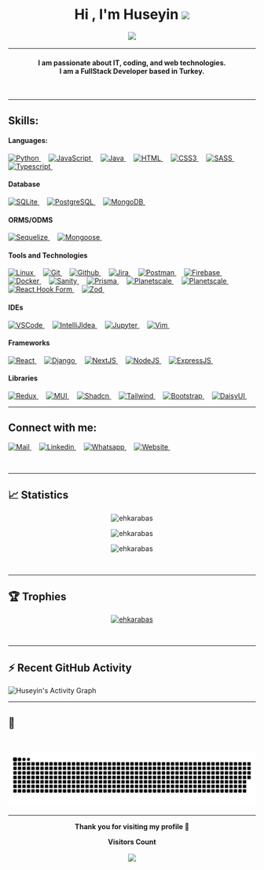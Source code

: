 <h1 align="center">Hi , I'm Huseyin <img src="https://media.giphy.com/media/hvRJCLFzcasrR4ia7z/giphy.gif" width="35"></h1>
<p align="center">
  <a href="https://github.com/ehkarabas"><img src="https://readme-typing-svg.herokuapp.com?lines=Developer+In+Progress;JS%20|%20Python%20|%20React%20|%20NextJS%20|%20NodeJS%20|%20Django;Always%20learning%20new%20things&center=true&width=500&height=50"></a>
</p>
<hr/>

<h4 align="center">
	I am passionate about IT, coding, and web technologies.<br>
	I am a FullStack Developer based in Turkey.<br>
</h4>
<br>
<hr/> 

<!-- https://badges.pages.dev/ -->
<!-- https://ileriayo.github.io/markdown-badges/ -->
## Skills:

#### Languages:

<a href="https://www.python.org/" target="_blank" rel="noreferrer"> <img src="https://img.shields.io/badge/Python-3776AB?style=for-the-badge&logo=python&logoColor=white" alt="Python" /> </a> &nbsp; &nbsp;
<a href="https://developer.mozilla.org/en-US/docs/Web/JavaScript" target="_blank" rel="noreferrer"> <img src="https://img.shields.io/badge/javascript-%23323330.svg?style=for-the-badge&logo=javascript&logoColor=%23F7DF1E" alt="JavaScript" /> </a> &nbsp; &nbsp;
<a href="https://docs.oracle.com/en/java/javase/23/docs/api/" target="_blank" rel="noreferrer"> <img src="https://img.shields.io/badge/java-%23ED8B00.svg?style=for-the-badge&logo=openjdk&logoColor=white" alt="Java" /> </a> &nbsp; &nbsp;
<a href="https://devdocs.io/html/" target="_blank" rel="noreferrer"> <img src="https://img.shields.io/badge/HTML-239120?style=for-the-badge&logo=html5&logoColor=white" alt="HTML" /> </a> &nbsp; &nbsp;
<a href="https://devdocs.io/css/" target="_blank" rel="noreferrer"> <img src="https://img.shields.io/badge/css3-%231572B6.svg?style=for-the-badge&logo=css3&logoColor=white" alt="CSS3" /> </a> &nbsp; &nbsp;
<a href="https://sass-lang.com/documentation/" target="_blank" rel="noreferrer"> <img src="https://img.shields.io/badge/Sass-CC6699?style=for-the-badge&logo=sass&logoColor=white" alt="SASS" /> </a> &nbsp; &nbsp;
<a href="https://www.typescriptlang.org/" target="_blank" rel="noreferrer"> <img src="https://img.shields.io/badge/TypeScript-3178C6?logo=typescript&logoColor=fff&style=for-the-badge" alt="Typescript" /> </a> &nbsp; &nbsp;


#### Database

<a href="https://www.sqlite.org/" target="_blank" rel="noreferrer"> <img src="https://img.shields.io/badge/SQLite-003B57?style=for-the-badge&logo=sqlite&logoColor=fff" alt="SQLite" /> </a> &nbsp; &nbsp;
<a href="https://www.postgresql.org/" target="_blank" rel="noreferrer"> <img src="https://img.shields.io/badge/PostgreSQL-316192?style=for-the-badge&logo=postgresql&logoColor=white" alt="PostgreSQL" /> </a> &nbsp; &nbsp;
<a href="https://www.mongodb.com/" target="_blank" rel="noreferrer"> <img src="https://img.shields.io/badge/MongoDB-47A248?style=for-the-badge&logo=mongodb&logoColor=fff" alt="MongoDB" /> </a> &nbsp; &nbsp;
<!-- <a href="https://www.mysql.com/" target="_blank" rel="noreferrer"> <img src="https://img.shields.io/badge/MySQL-00000F?style=for-the-badge&logo=mysql&logoColor=white" alt="MySQL" /> </a> &nbsp; &nbsp; -->

#### ORMS/ODMS
<a href="https://sequelize.org/" target="_blank" rel="noreferrer"> <img src="https://img.shields.io/badge/Sequelize-52B0E7?style=for-the-badge&logo=sequelize&logoColor=fff" alt="Sequelize" /> </a> &nbsp; &nbsp;
<a href="https://mongoosejs.com/" target="_blank" rel="noreferrer"> <img src="https://img.shields.io/badge/Mongoose-800?style=for-the-badge&logo=mongoose&logoColor=fff" alt="Mongoose" /> </a> &nbsp; &nbsp;


#### Tools and Technologies

<a href="https://www.linux.org/" target="_blank" rel="noreferrer"> <img src="https://img.shields.io/badge/Linux-FCC624?style=for-the-badge&logo=linux&logoColor=black" alt="Linux" /> </a> &nbsp; &nbsp;
<a href="https://git-scm.com/" target="_blank" rel="noreferrer"> <img src="https://img.shields.io/badge/GIT-E44C30?style=for-the-badge&logo=git&logoColor=white" alt="Git" /> </a> &nbsp; &nbsp;
<a href="https://docs.github.com/en" target="_blank" rel="noreferrer"> <img src="https://img.shields.io/badge/GitHub-100000?style=for-the-badge&logo=github&logoColor=white" alt="Github" /> </a> &nbsp; &nbsp;
<a href="https://www.atlassian.com/software/jira" target="_blank" rel="noreferrer"> <img src="https://img.shields.io/badge/jira-%230A0FFF.svg?style=for-the-badge&logo=jira&logoColor=white" alt="Jira" /> </a> &nbsp; &nbsp;
<a href="https://www.postman.com/" target="_blank" rel="noreferrer"> <img src="https://img.shields.io/badge/Postman-FF6C37?style=for-the-badge&logo=postman&logoColor=white" alt="Postman" /> </a> &nbsp; &nbsp;
<a href="https://firebase.google.com/" target="_blank" rel="noreferrer"> <img src="https://img.shields.io/badge/Firebase-FFCA28?logo=firebase&logoColor=000&style=for-the-badge" alt="Firebase" /> </a> &nbsp; &nbsp;
<a href="https://www.docker.com/" target="_blank" rel="noreferrer"> <img src="https://img.shields.io/badge/Docker-2496ED?logo=docker&logoColor=fff&style=for-the-badge" alt="Docker" /> </a> &nbsp; &nbsp;
<a href="https://www.sanity.io/" target="_blank" rel="noreferrer"> <img src="https://img.shields.io/badge/Sanity-F03E2F?logo=sanity&logoColor=fff&style=for-the-badge" alt="Sanity" /> </a> &nbsp; &nbsp;
<a href="https://www.prisma.io/" target="_blank" rel="noreferrer"> <img src="https://img.shields.io/badge/Prisma-2D3748?logo=prisma&logoColor=fff&style=for-the-badge" alt="Prisma" /> </a> &nbsp; &nbsp;
<a href="https://www.planetscale.com/" target="_blank" rel="noreferrer"> <img src="https://img.shields.io/badge/PlanetScale-000?logo=planetscale&logoColor=fff&style=for-the-badge" alt="Planetscale" /> </a> &nbsp; &nbsp;
<a href="https://tanstack.com/query/latest/docs/framework/react/overview" target="_blank" rel="noreferrer"> <img src="https://img.shields.io/badge/React%20Query-FF4154?logo=reactquery&logoColor=fff&style=for-the-badge" alt="Planetscale" /> </a> &nbsp; &nbsp;
<a href="https://react-hook-form.com/" target="_blank" rel="noreferrer"> <img src="https://img.shields.io/badge/React%20Hook%20Form-EC5990?logo=reacthookform&logoColor=fff&style=for-the-badge" alt="React Hook Form" /> </a> &nbsp; &nbsp;
<a href="https://zod.dev/" target="_blank" rel="noreferrer"> <img src="https://img.shields.io/badge/Zod-3E67B1?logo=zod&logoColor=fff&style=for-the-badge" alt="Zod" /> </a> &nbsp; &nbsp;
<!-- <a href="https://www.heroku.com/" target="_blank" rel="noreferrer"> <img src="https://img.shields.io/badge/Heroku-430098?logo=heroku&logoColor=fff&style=flat" alt="Heroku" /> </a> &nbsp; &nbsp; -->


#### IDEs

<a href="https://code.visualstudio.com/" target="_blank" rel="noreferrer"> <img src="https://img.shields.io/badge/Visual%20Studio%20Code-0078d7.svg?style=for-the-badge&logo=visual-studio-code&logoColor=white" alt="VSCode" /> </a> &nbsp; &nbsp;
<a href="https://www.jetbrains.com/idea/" target="_blank" rel="noreferrer"> <img src="https://img.shields.io/badge/IntelliJIDEA-000000.svg?style=for-the-badge&logo=intellij-idea&logoColor=white" alt="IntelliJIdea" /> </a> &nbsp; &nbsp;
<a href="https://jupyter.org/" target="_blank" rel="noreferrer"> <img src="https://img.shields.io/badge/jupyter-%23FA0F00.svg?style=for-the-badge&logo=jupyter&logoColor=white" alt="Jupyter" /> </a> &nbsp; &nbsp;
<a href="https://www.vim.org/" target="_blank" rel="noreferrer"> <img src="https://img.shields.io/badge/VIM-%2311AB00.svg?style=for-the-badge&logo=vim&logoColor=white" alt="Vim" /> </a> &nbsp; &nbsp;


#### Frameworks

<a href="https://react.dev/" target="_blank" rel="noreferrer"> <img src="https://img.shields.io/badge/react-%2320232a.svg?style=for-the-badge&logo=react&logoColor=%2361DAFB" alt="React" /> </a> &nbsp; &nbsp;
<a href="https://www.djangoproject.com/" target="_blank" rel="noreferrer"> <img src="https://img.shields.io/badge/Django-092E20?style=for-the-badge&logo=django&logoColor=white" alt="Django" /> </a> &nbsp; &nbsp;
<a href="https://www.nextjs.org/" target="_blank" rel="noreferrer"> <img src="https://img.shields.io/badge/Next.js-000?logo=nextdotjs&style=for-the-badge&logoColor=fff)" alt="NextJS" rel="noreferrer"> </a> &nbsp; &nbsp;
<a href="https://nodejs.org/en" target="_blank" rel="noreferrer"> <img src="https://img.shields.io/badge/node.js-6DA55F?style=for-the-badge&logo=node.js&logoColor=white" alt="NodeJS" /> </a> &nbsp; &nbsp;
<a href="https://expressjs.com/" target="_blank" rel="noreferrer"> <img src="https://img.shields.io/badge/Express-000?style=for-the-badge&logo=express&logoColor=fff" alt="ExpressJS" /> </a> &nbsp; &nbsp;


#### Libraries

<a href="https://redux.js.org/" target="_blank" rel="noreferrer"> <img src="https://img.shields.io/badge/Redux-764ABC?logo=redux&logoColor=fff&style=for-the-badge" alt="Redux" /> </a> &nbsp; &nbsp;
<a href="https://mui.com/" target="_blank" rel="noreferrer"> <img src="https://img.shields.io/badge/MUI-007FFF?logo=mui&logoColor=fff&style=for-the-badge" alt="MUI" /> </a> &nbsp; &nbsp;
<a href="https://ui.shadcn.com/" target="_blank" rel="noreferrer"> <img src="https://img.shields.io/badge/shadcn%2Fui-000?logo=shadcnui&logoColor=fff&style=for-the-badge" alt="Shadcn" /> </a> &nbsp; &nbsp;
<a href="https://tailwindcss.com/" target="_blank" rel="noreferrer"> <img src="https://img.shields.io/badge/Tailwind%20CSS-06B6D4?logo=tailwindcss&logoColor=fff&style=for-the-badge" alt="Tailwind" /> </a> &nbsp; &nbsp;
<a href="https://getbootstrap.com/" target="_blank" rel="noreferrer"> <img src="https://img.shields.io/badge/Bootstrap-7952B3?logo=bootstrap&logoColor=fff&style=for-the-badge" alt="Bootstrap" /> </a> &nbsp; &nbsp;
<a href="https://daisyui.com/" target="_blank" rel="noreferrer"> <img src="https://img.shields.io/badge/DaisyUI-5A0EF8?logo=daisyui&logoColor=fff&style=for-the-badge" alt="DaisyUI" rel="noreferrer"> </a> &nbsp; &nbsp;
<br>
<hr/>


## Connect with me:

<p align = "center">

<a href="mailto:ehkarabas@gmail.com" target="_blank" rel="noreferrer"> <img src="https://img.shields.io/badge/Gmail-D14836?style=for-the-badge&logo=gmail&logoColor=white" alt="Mail" /> </a> &nbsp; &nbsp;
<a href="https://www.linkedin.com/in/huseyinkarabas/" target="_blank" rel="noreferrer"> <img src="https://img.shields.io/badge/linkedin-%230077B5.svg?style=for-the-badge&logo=linkedin&logoColor=white" alt="Linkedin" /> </a> &nbsp; &nbsp;
<a href="https://wa.me/+905321315454" target="_blank" rel="noreferrer"> <img src="https://img.shields.io/badge/WhatsApp-25D366?logo=whatsapp&logoColor=fff&style=for-the-badge" alt="Whatsapp" /> </a> &nbsp; &nbsp;
<a href="https://portfolio.ehkarabas.com/" target="_blank" rel="noreferrer"> <img src="https://img.shields.io/badge/website-000000?style=for-the-badge&logo=About.me&logoColor=white" alt="Website" /> </a> &nbsp; &nbsp;

</p>
<br>
<hr/>


## 📈 Statistics
<p align="center"><img src="https://github-readme-stats.vercel.app/api?username=ehkarabas&show_icons=true&theme=dark&count_private=true&line_height=29" alt="ehkarabas" /></p>
<p align="center"><img src="https://github-readme-streak-stats.herokuapp.com/?user=ehkarabas&theme=dark" alt="ehkarabas" /></p>
<p align="center"><img src="https://github-readme-stats.vercel.app/api/top-langs/?username=ehkarabas&theme=dark&layout=compact" alt="ehkarabas" /></p>

<br>
<hr/>

## 🏆 Trophies
<p align="center"> 
	<a href="https://github.com/ehkarabas">
		<img src="https://github-profile-trophy.vercel.app/?username=ehkarabas&row=1&column=3&theme=darkhub" alt="ehkarabas" />
	</a>  
</p>

<br>
<hr/>

## ⚡ Recent GitHub Activity


![Huseyin's Activity Graph](https://github-readme-activity-graph.vercel.app/graph?username=ehkarabas&custom_title=Huseyin's%20Activity%20Graph&hide_border=true&area=true&theme=github-compact)
<!--
[![Huseyin's Activity Graph](https://github-readme-activity-graph.cyclic.app/graph?username=ehkarabas&custom_title=Huseyin's%20Activity%20Graph&hide_border=true&bg_color=fffff0&color=708090&line=24292e&point=24292e&area=true&theme=react-dark)](https://github.com/ehkarabas/github-readme-activity-graph)
-->
<!--
<a href="https://github.com/ehkarabas"><img alt="Huseyin's Activity Graph" src="https://activity-graph.herokuapp.com/graph?username=ehkarabas&custom_title=Huseyin's%20Contribution%20Graph&theme=xcode" /></a>
-->

<hr/>

## 🐍
<br>
<p align="center">
  <img src="https://raw.githubusercontent.com/ehkarabas/ehkarabas/output/github-contribution-grid-snake.svg" alt="snake"></center>
</p>

<hr/>

<p align="center"><b> Thank you for visiting my profile 🙏</b></p>

<div align="center">
 <b>Visitors Count</b>

<p align="center"><img align="center" src="https://profile-counter.glitch.me/{ehkarabas}/count.svg" /></p> 
<br>
</div>

<!--
Additional infos to enrich:

- 🔭 I’m currently working on ...
- 🌱 I’m currently learning ...
- 👯 I’m looking to collaborate on ...
- 🤔 I’m looking for help with ...
- 💬 Ask me about ...
- 📫 How to reach me: ...
- 😄 Pronouns: ...
- ⚡ Fun fact: ...
-->
